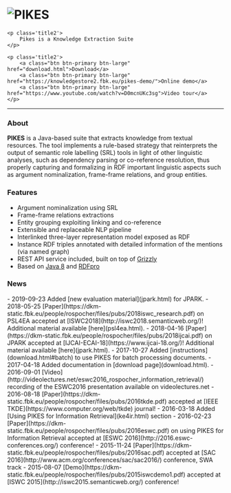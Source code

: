 <div class="well sidebar" id="well-home">
    <h1>
        <img src='images/pikes-big.png' alt='PIKES' title='PIKES' />
    </h1>

    <p class='title2'>
        Pikes is a Knowledge Extraction Suite
    </p>

    <p class='title2'>
        <a class="btn btn-primary btn-large" href="download.html">Download</a>
        <a class="btn btn-primary btn-large" href="https://knowledgestore2.fbk.eu/pikes-demo/">Online demo</a>
        <a class="btn btn-primary btn-large" href="https://www.youtube.com/watch?v=D0mcnUKc3sg">Video tour</a>
    </p>
</div>

---------------------------------------

<h3 class='no-before'>About</h3>

**PIKES** is a Java-based suite that extracts knowledge from textual resources.
The tool implements a rule-based strategy that reinterprets the output of semantic role labelling (SRL) tools in light
of other linguistic analyses, such as dependency parsing or co-reference resolution, thus properly capturing and
formalizing in RDF important linguistic aspects such as argument nominalization, frame-frame relations, and group
entities.

<h3 class='no-before'>Features</h3>

- Argument nominalization using SRL
- Frame-frame relations extractions
- Entity grouping exploiting linking and co-reference
- Extensible and replaceable NLP pipeline
- Interlinked three-layer representation model exposed as RDF
- Instance RDF triples annotated with detailed information of the mentions (via named graph)
- REST API service included, built on top of [Grizzly](https://grizzly.java.net/)
- Based on [Java 8](http://www.oracle.com/technetwork/java/javase/overview/java8-2100321.html) and [RDFpro](http://rdfpro.fbk.eu/)

<h3 class='no-before'>News</h3>
- 2019-09-23 Added [new evaluation material](jpark.html) for JPARK.
- 2018-05-25 [Paper](https://dkm-static.fbk.eu/people/rospocher/files/pubs/2018iswc_research.pdf) on PSL4EA accepted at [ISWC2018](http://iswc2018.semanticweb.org/)! Additional material available [here](psl4ea.html). 
- 2018-04-16 [Paper](https://dkm-static.fbk.eu/people/rospocher/files/pubs/2018ijcai.pdf) on JPARK accepted at [IJCAI-ECAI-18](https://www.ijcai-18.org/)! Additional material available [here](jpark.html).
- 2017-10-27 Added [instructions](download.html#batch) to use PIKES for batch processing documents.
- 2017-04-18 Added documentation in [download page](download.html).
- 2016-09-01 [Video](http://videolectures.net/eswc2016_rospocher_information_retrieval/) recording of the ESWC2016 presentation available on videolectures.net
- 2016-08-18 [Paper](https://dkm-static.fbk.eu/people/rospocher/files/pubs/2016tkde.pdf) accepted at [IEEE TKDE](https://www.computer.org/web/tkde) journal!
- 2016-03-18 Added [Using PIKES for Information Retrieval](ke4ir.html) section
- 2016-02-23 [Paper](https://dkm-static.fbk.eu/people/rospocher/files/pubs/2016eswc.pdf) on using PIKES for Information Retrieval accepted at [ESWC 2016](http://2016.eswc-conferences.org/) conference!
- 2015-11-24 [Paper](https://dkm-static.fbk.eu/people/rospocher/files/pubs/2016sac.pdf) accepted at [SAC 2016](http://www.acm.org/conferences/sac/sac2016/) conference, SWA track
- 2015-08-07 [Demo](https://dkm-static.fbk.eu/people/rospocher/files/pubs/2015iswcdemo1.pdf) accepted at [ISWC 2015](http://iswc2015.semanticweb.org/) conference!
